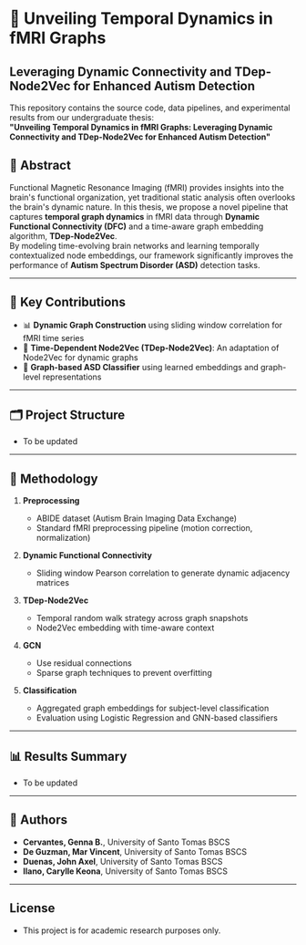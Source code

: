# 🧠 Unveiling Temporal Dynamics in fMRI Graphs

## Leveraging Dynamic Connectivity and TDep-Node2Vec for Enhanced Autism Detection

This repository contains the source code, data pipelines, and experimental results from our undergraduate thesis:  
**"Unveiling Temporal Dynamics in fMRI Graphs: Leveraging Dynamic Connectivity and TDep-Node2Vec for Enhanced Autism Detection"**

## 📖 Abstract

Functional Magnetic Resonance Imaging (fMRI) provides insights into the brain's functional organization, yet traditional static analysis often overlooks the brain's dynamic nature. In this thesis, we propose a novel pipeline that captures **temporal graph dynamics** in fMRI data through **Dynamic Functional Connectivity (DFC)** and a time-aware graph embedding algorithm, **TDep-Node2Vec**.  
By modeling time-evolving brain networks and learning temporally contextualized node embeddings, our framework significantly improves the performance of **Autism Spectrum Disorder (ASD)** detection tasks.

---

## 🚀 Key Contributions

- 📊 **Dynamic Graph Construction** using sliding window correlation for fMRI time series
- 🔁 **Time-Dependent Node2Vec (TDep-Node2Vec)**: An adaptation of Node2Vec for dynamic graphs
- 🧠 **Graph-based ASD Classifier** using learned embeddings and graph-level representations

---

## 🗂️ Project Structure

- To be updated

---

## 🧪 Methodology

1. **Preprocessing**

   - ABIDE dataset (Autism Brain Imaging Data Exchange)
   - Standard fMRI preprocessing pipeline (motion correction, normalization)

2. **Dynamic Functional Connectivity**

   - Sliding window Pearson correlation to generate dynamic adjacency matrices

3. **TDep-Node2Vec**

   - Temporal random walk strategy across graph snapshots
   - Node2Vec embedding with time-aware context

4. **GCN**

   - Use residual connections
   - Sparse graph techniques to prevent overfitting

5. **Classification**
   - Aggregated graph embeddings for subject-level classification
   - Evaluation using Logistic Regression and GNN-based classifiers

---

## 📊 Results Summary

- To be updated

---

## 👥 Authors

- **Cervantes, Genna B.**, University of Santo Tomas BSCS
- **De Guzman, Mar Vincent**, University of Santo Tomas BSCS
- **Duenas, John Axel**, University of Santo Tomas BSCS
- **Ilano, Carylle Keona**, University of Santo Tomas BSCS

---

## License

- This project is for academic research purposes only.
